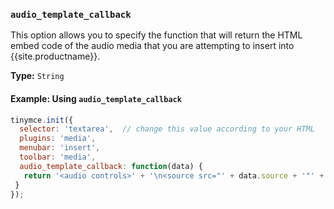 ### `audio_template_callback`

This option allows you to specify the function that will return the HTML embed code of the audio media that you are attempting to insert into {{site.productname}}.

**Type:** `String`

#### Example: Using `audio_template_callback`

```js
tinymce.init({
  selector: 'textarea',  // change this value according to your HTML
  plugins: 'media',
  menubar: 'insert',
  toolbar: 'media',
  audio_template_callback: function(data) {
   return '<audio controls>' + '\n<source src="' + data.source + '"' + (data.sourcemime ? ' type="' + data.sourcemime + '"' : '') + ' />\n' + (data.altsource ? '<source src="' + data.altsource + '"' + (data.altsourcemime ? ' type="' + data.altsourcemime + '"' : '') + ' />\n' : '') + '</audio>';
 }
});
```
